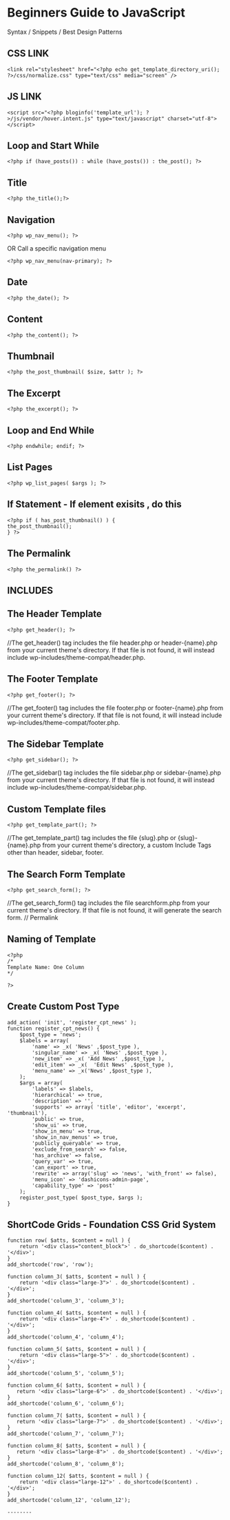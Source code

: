 Beginners Guide to JavaScript
=============================

<!--All of the credit for this cheat sheet goes to <a href="http://blog.adtile.me/authors/viljami/">Viljami S.</a>. Majority of this JS Guide is a condensed/straight to the point version of his article.-->

Syntax / Snippets / Best Design Patterns


CSS LINK
--------

```
<link rel="stylesheet" href="<?php echo get_template_directory_uri(); ?>/css/normalize.css" type="text/css" media="screen" />
```

JS LINK
--------

```
<script src="<?php bloginfo('template_url'); ?>/js/vendor/hover.intent.js" type="text/javascript" charset="utf-8"></script>
```


Loop and Start While
--------

```
<?php if (have_posts()) : while (have_posts()) : the_post(); ?>
```

Title
--------
```
<?php the_title();?>
```

Navigation
--------
```
<?php wp_nav_menu(); ?>
```
OR Call a specific navigation menu

```
<?php wp_nav_menu(nav-primary); ?>
```

Date
--------
```
<?php the_date(); ?>
```

Content
--------
```
<?php the_content(); ?>
```

Thumbnail
--------
```
<?php the_post_thumbnail( $size, $attr ); ?> 
```


The Excerpt
--------
```
<?php the_excerpt(); ?> 
```


Loop and End While
--------
```
<?php endwhile; endif; ?>

```

List Pages
--------
```
<?php wp_list_pages( $args ); ?>
```

If Statement - If element exisits , do this
--------
```
<?php if ( has_post_thumbnail() ) {
the_post_thumbnail();
} ?>
```

The Permalink
--------
```
<?php the_permalink() ?>
```

INCLUDES
--------

The Header Template
--------
```
<?php get_header(); ?>
```
//The get_header() tag includes the file header.php or header-{name}.php from your current theme's directory. If that file is not found, it will instead include wp-includes/theme-compat/header.php.

The Footer Template
--------
```
<?php get_footer(); ?>
```
//The get_footer() tag includes the file footer.php or footer-{name}.php from your current theme's directory. If that file is not found, it will instead include wp-includes/theme-compat/footer.php.

The Sidebar Template
--------
```
<?php get_sidebar(); ?>
```
//The get_sidebar() tag includes the file sidebar.php or sidebar-{name}.php from your current theme's directory. If that file is not found, it will instead include wp-includes/theme-compat/sidebar.php.

Custom Template files
--------
```
<?php get_template_part(); ?>
```
//The get_template_part() tag includes the file {slug}.php or {slug}-{name}.php from your current theme's directory, a custom Include Tags other than header, sidebar, footer.

The Search Form Template
--------
```
<?php get_search_form(); ?>
```
//The get_search_form() tag includes the file searchform.php from your current theme's directory. If that file is not found, it will generate the search form.
// Permalink


Naming of Template
--------
```
<?php
/*
Template Name: One Column
*/

?>
```


Create Custom Post Type
--------
```
add_action( 'init', 'register_cpt_news' );
function register_cpt_news() {
	$post_type = 'news';
    $labels = array(
	    'name' => _x( 'News' ,$post_type ),
	    'singular_name' => _x( 'News' ,$post_type ),
	    'new_item' => _x( 'Add News' ,$post_type ),
	    'edit_item' => _x(  'Edit News' ,$post_type ),
	    'menu_name' => _x('News' ,$post_type ),
    );
    $args = array(
        'labels' => $labels,
        'hierarchical' => true,
        'description' => '',
        'supports' => array( 'title', 'editor', 'excerpt', 'thumbnail'),
        'public' => true,
        'show_ui' => true,
        'show_in_menu' => true,
        'show_in_nav_menus' => true,
        'publicly_queryable' => true,
        'exclude_from_search' => false,
        'has_archive' => false,
        'query_var' => true,
        'can_export' => true,
        'rewrite' => array('slug' => 'news', 'with_front' => false),
        'menu_icon' => 'dashicons-admin-page',
        'capability_type' => 'post'
    );
    register_post_type( $post_type, $args );
} 
```

ShortCode Grids - Foundation CSS Grid System
--------
```
function row( $atts, $content = null ) {
	return '<div class="content_block">' . do_shortcode($content) . '</div>';
}
add_shortcode('row', 'row');

function column_3( $atts, $content = null ) {
	return '<div class="large-3">' . do_shortcode($content) . '</div>';
}
add_shortcode('column_3', 'column_3');

function column_4( $atts, $content = null ) {
	return '<div class="large-4">' . do_shortcode($content) . '</div>';
}
add_shortcode('column_4', 'column_4');

function column_5( $atts, $content = null ) {		
	return '<div class="large-5">' . do_shortcode($content) . '</div>';
}
add_shortcode('column_5', 'column_5');

function column_6( $atts, $content = null ) {
   return '<div class="large-6">' . do_shortcode($content) . '</div>';
}
add_shortcode('column_6', 'column_6');

function column_7( $atts, $content = null ) {
   return '<div class="large-7">' . do_shortcode($content) . '</div>';
}
add_shortcode('column_7', 'column_7');

function column_8( $atts, $content = null ) {
   return '<div class="large-8">' . do_shortcode($content) . '</div>';
}
add_shortcode('column_8', 'column_8');

function column_12( $atts, $content = null ) {	
	return '<div class="large-12">' . do_shortcode($content) . '</div>';
}
add_shortcode('column_12', 'column_12');

--------


